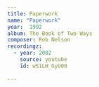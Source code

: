 ```yaml
---
title: Paperwork
name: "Paperwork"
year:  1992
album: The Book of Two Ways
composer: Rob Nelson
recordingz:
  - year: 2002
    source: youtube
    id: wS1LH_GyU00
 
---
```


